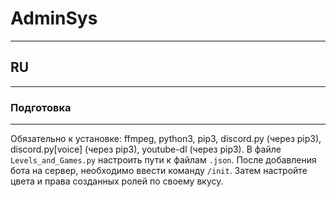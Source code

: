# AdminSys
---
## RU
---
### Подготовка
---
Обязательно к установке: ffmpeg, python3, pip3, discord.py (через pip3), discord.py[voice] (через pip3), youtube-dl (через pip3).
В файле `Levels_and_Games.py` настроить пути к файлам `.json`.
После добавления бота на сервер, необходимо ввести команду `/init`. Затем настройте цвета и права созданных ролей по своему вкусу. 
